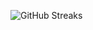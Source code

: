 ![GitHub Streaks](https://github-streaks-mqc9.onrender.com/streak/happilli/image?theme=midnight&cache_bust=1743714869&lang=ja)
